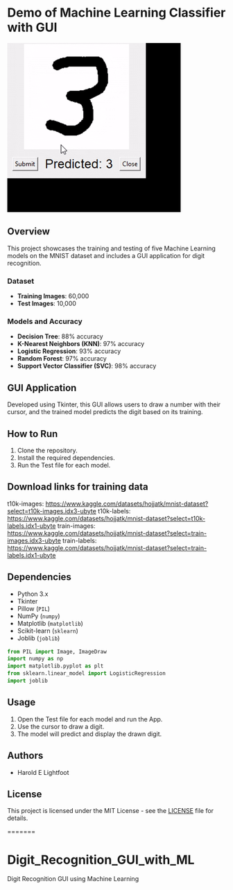 # Demo of Machine Learning Classifier with GUI

![Demo](Digit_Recognition.gif)

## Overview
This project showcases the training and testing of five Machine Learning models on the MNIST dataset and includes a GUI application for digit recognition.

### Dataset
- **Training Images**: 60,000
- **Test Images**: 10,000

### Models and Accuracy
- **Decision Tree**: 88% accuracy
- **K-Nearest Neighbors (KNN)**: 97% accuracy
- **Logistic Regression**: 93% accuracy
- **Random Forest**: 97% accuracy
- **Support Vector Classifier (SVC)**: 98% accuracy

## GUI Application
Developed using Tkinter, this GUI allows users to draw a number with their cursor, and the trained model predicts the digit based on its training.

## How to Run
1. Clone the repository.
2. Install the required dependencies.
3. Run the Test file for each model.

## Download links for training data
t10k-images:  https://www.kaggle.com/datasets/hojjatk/mnist-dataset?select=t10k-images.idx3-ubyte
t10k-labels:  https://www.kaggle.com/datasets/hojjatk/mnist-dataset?select=t10k-labels.idx1-ubyte
train-images:  https://www.kaggle.com/datasets/hojjatk/mnist-dataset?select=train-images.idx3-ubyte
train-labels:  https://www.kaggle.com/datasets/hojjatk/mnist-dataset?select=train-labels.idx1-ubyte

## Dependencies
- Python 3.x
- Tkinter
- Pillow (`PIL`)
- NumPy (`numpy`)
- Matplotlib (`matplotlib`)
- Scikit-learn (`sklearn`)
- Joblib (`joblib`)

```python
from PIL import Image, ImageDraw
import numpy as np
import matplotlib.pyplot as plt
from sklearn.linear_model import LogisticRegression
import joblib
```


## Usage
1. Open the Test file for each model and run the App.
2. Use the cursor to draw a digit.
3. The model will predict and display the drawn digit.

## Authors
- Harold E Lightfoot

## License
This project is licensed under the MIT License - see the [LICENSE](LICENSE) file for details.

=======
# Digit_Recognition_GUI_with_ML
Digit Recognition GUI using Machine Learning

